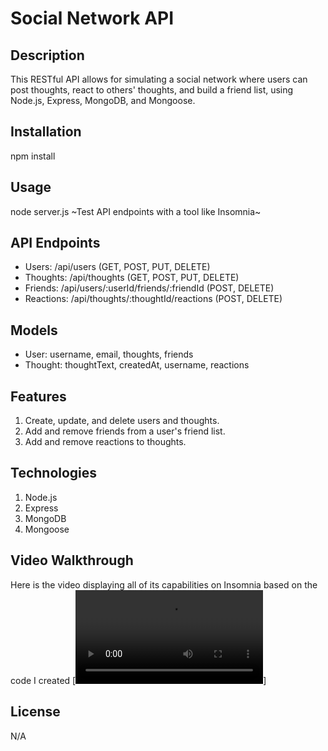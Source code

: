 # Social Network API

## Description
This RESTful API allows for simulating a social network where users can post thoughts, react to others' thoughts, and build a friend list, using Node.js, Express, MongoDB, and Mongoose.

## Installation
npm install

## Usage
node server.js
~Test API endpoints with a tool like Insomnia~

## API Endpoints 
- Users: /api/users (GET, POST, PUT, DELETE)
- Thoughts: /api/thoughts (GET, POST, PUT, DELETE)
- Friends: /api/users/:userId/friends/:friendId (POST, DELETE)
- Reactions: /api/thoughts/:thoughtId/reactions (POST, DELETE)

## Models
- User: username, email, thoughts, friends
- Thought: thoughtText, createdAt, username, reactions

## Features

1. Create, update, and delete users and thoughts.
2. Add and remove friends from a user's friend list.
3. Add and remove reactions to thoughts.

## Technologies

1. Node.js
2. Express
3. MongoDB
4. Mongoose

## Video Walkthrough
Here is the video displaying all of its capabilities on Insomnia based on the code I created
[![Walkthrough](walkthrough/socialnetworkwalkthrough.mp4)]

## License 
N/A
